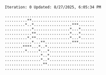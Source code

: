 `Iteration: 0 Updated: 8/27/2025, 6:05:34 PM`
<!-- GOL_START -->
`........................................`</br>
`..........**............................`</br>
`.........*..*.................***.......`</br>
`............*................*...*.......`</br>
`............**...............*...*......`</br>
`..........*.**...............*...*......`</br>
`............*...**............***.......`</br>
`........****...*..*.....................`</br>
`.........*.....*...*....................`</br>
`................*..*....................`</br>
`................*..*....................`</br>
`.................**.....................`</br>
`........................................`</br>
<!-- GOL_END -->
